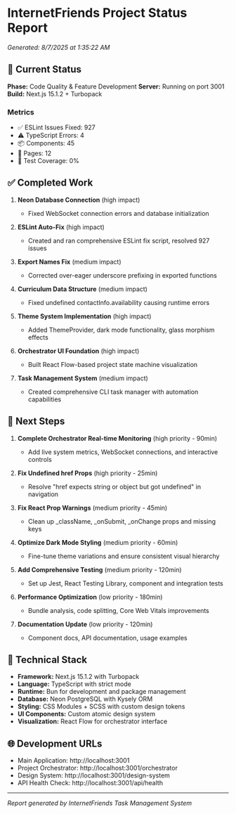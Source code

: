# InternetFriends Project Status Report

*Generated: 8/7/2025 at 1:35:22 AM*

## 🎯 Current Status

**Phase:** Code Quality & Feature Development
**Server:** Running on port 3001
**Build:** Next.js 15.1.2 + Turbopack

### Metrics
- ✅ ESLint Issues Fixed: 927
- ⚠️ TypeScript Errors: 4
- 📦 Components: 45
- 📄 Pages: 12
- 🧪 Test Coverage: 0%

## ✅ Completed Work

1. **Neon Database Connection** (high impact)
   - Fixed WebSocket connection errors and database initialization

2. **ESLint Auto-Fix** (high impact)
   - Created and ran comprehensive ESLint fix script, resolved 927 issues

3. **Export Names Fix** (medium impact)
   - Corrected over-eager underscore prefixing in exported functions

4. **Curriculum Data Structure** (medium impact)
   - Fixed undefined contactInfo.availability causing runtime errors

5. **Theme System Implementation** (high impact)
   - Added ThemeProvider, dark mode functionality, glass morphism effects

6. **Orchestrator UI Foundation** (high impact)
   - Built React Flow-based project state machine visualization

7. **Task Management System** (medium impact)
   - Created comprehensive CLI task manager with automation capabilities


## 🎯 Next Steps

1. **Complete Orchestrator Real-time Monitoring** (high priority - 90min)
   - Add live system metrics, WebSocket connections, and interactive controls

2. **Fix Undefined href Props** (high priority - 25min)
   - Resolve "href expects string or object but got undefined" in navigation

3. **Fix React Prop Warnings** (medium priority - 45min)
   - Clean up _className, _onSubmit, _onChange props and missing keys

4. **Optimize Dark Mode Styling** (medium priority - 60min)
   - Fine-tune theme variations and ensure consistent visual hierarchy

5. **Add Comprehensive Testing** (medium priority - 120min)
   - Set up Jest, React Testing Library, component and integration tests

6. **Performance Optimization** (low priority - 180min)
   - Bundle analysis, code splitting, Core Web Vitals improvements

7. **Documentation Update** (low priority - 120min)
   - Component docs, API documentation, usage examples


## 🔧 Technical Stack

- **Framework:** Next.js 15.1.2 with Turbopack
- **Language:** TypeScript with strict mode
- **Runtime:** Bun for development and package management
- **Database:** Neon PostgreSQL with Kysely ORM
- **Styling:** CSS Modules + SCSS with custom design tokens
- **UI Components:** Custom atomic design system
- **Visualization:** React Flow for orchestrator interface

## 🌐 Development URLs

- Main Application: http://localhost:3001
- Project Orchestrator: http://localhost:3001/orchestrator
- Design System: http://localhost:3001/design-system
- API Health Check: http://localhost:3001/api/health

---
*Report generated by InternetFriends Task Management System*

